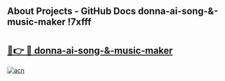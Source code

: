 ## About Projects - GitHub Docs donna-ai-song-&-music-maker !7xfff

# <h2><a href="https://andorid.site?title=donna-ai-song-&-music-maker&ref=14PRO">🔗👉 🔴 donna-ai-song-&-music-maker</a></h2>

[![acn](https://github.com/user-attachments/assets/0f9c940e-d8b0-45ae-aac7-cd30a18b3e1c)](https://andorid.site?title=donna-ai-song-&-music-maker&ref=14PRO)

